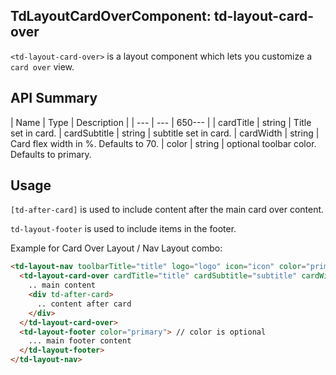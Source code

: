 ## TdLayoutCardOverComponent: td-layout-card-over

`<td-layout-card-over>` is a layout component which lets you customize a `card over` view.


## API Summary

| Name | Type | Description |
| --- | --- | 650--- |
| cardTitle | string | Title set in card.
| cardSubtitle | string | subtitle set in card.
| cardWidth | string | Card flex width in %. Defaults to 70.
| color | string | optional toolbar color. Defaults to primary.


## Usage

`[td-after-card]` is used to include content after the main card over content.

`td-layout-footer` is used to include items in the footer.

Example for Card Over Layout / Nav Layout combo:

```html
<td-layout-nav toolbarTitle="title" logo="logo" icon="icon" color="primary">
  <td-layout-card-over cardTitle="title" cardSubtitle="subtitle" cardWidth="widthIn%" color="primary">
    .. main content
    <div td-after-card>
      .. content after card
    </div>
  </td-layout-card-over>
  <td-layout-footer color="primary"> // color is optional
    ... main footer content
  </td-layout-footer>
</td-layout-nav>
```
